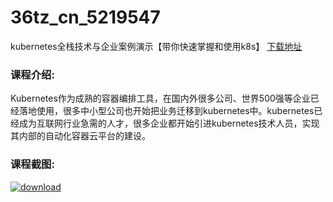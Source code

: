 # 36tz_cn_5219547
kubernetes全栈技术与企业案例演示【带你快速掌握和使用k8s】
[下载地址](http://www.36tz.cn/article/5219547 "下载地址")
### 课程介绍:
Kubernetes作为成熟的容器编排工具，在国内外很多公司、世界500强等企业已经落地使用，很多中小型公司也开始把业务迁移到kubernetes中。kubernetes已经成为互联网行业急需的人才，很多企业都开始引进kubernetes技术人员，实现其内部的自动化容器云平台的建设。

### 课程截图:
[![download](http://36tz.cn/muke_img/2021_04_2-54.png "下载地址")](http://www.36tz.cn "下载地址")
